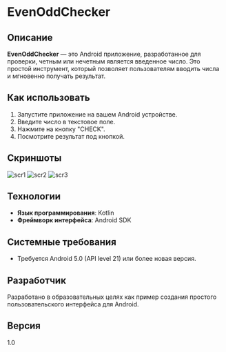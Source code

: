 # EvenOddChecker

## Описание
**EvenOddChecker** — это Android приложение, разработанное для проверки, четным или нечетным является введенное число. Это простой инструмент, который позволяет пользователям вводить числа и мгновенно получать результат.

## Как использовать
1. Запустите приложение на вашем Android устройстве.
2. Введите число в текстовое поле.
3. Нажмите на кнопку "CHECK".
4. Посмотрите результат под кнопкой.

## Скриншоты
![scr1](![Screenshot_1](https://github.com/iskander-rassulov/kotlin_even-odd-checker/assets/167358283/3ff06f36-b5db-4dec-b28a-40fadf7f3187)
)
![scr2](![Screenshot_2](https://github.com/iskander-rassulov/kotlin_even-odd-checker/assets/167358283/9d651982-c6c2-45ab-852e-0accc5722b8b)
)
![scr3](![Screenshot_3](https://github.com/iskander-rassulov/kotlin_even-odd-checker/assets/167358283/7204bffc-81b0-4e58-a610-b50adcfe1dab)
)

## Технологии
- **Язык программирования**: Kotlin
- **Фреймворк интерфейса**: Android SDK

## Системные требования
- Требуется Android 5.0 (API level 21) или более новая версия.

## Разработчик
Разработано в образовательных целях как пример создания простого пользовательского интерфейса для Android.

## Версия
1.0
